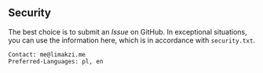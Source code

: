## Security

The best choice is to submit an _Issue_ on GitHub.
In exceptional situations, you can use the information here, which is in accordance with `security.txt`.

```
Contact: me@limakzi.me
Preferred-Languages: pl, en
```
